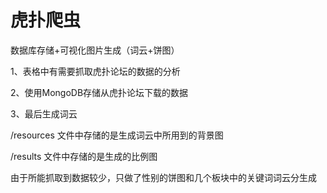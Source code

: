# 虎扑爬虫
数据库存储+可视化图片生成（词云+饼图）

1、表格中有需要抓取虎扑论坛的数据的分析

2、使用MongoDB存储从虎扑论坛下载的数据

3、最后生成词云

/resources 文件中存储的是生成词云中所用到的背景图

/results 文件中存储的是生成的比例图

由于所能抓取到数据较少，只做了性别的饼图和几个板块中的关键词词云分生成
